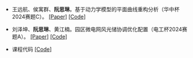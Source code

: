 - 王远航、侯寓群、<strong>阮思琳</strong>。基于动力学模型的平面曲线重构分析（华中杯2024赛题C）。  [[Paper]](https://doi.org/10.1109/TGRS.2024.3371503) [[Code]](https://github.com/senli1073/SeisT)

- 刘泽坤、<strong>阮思琳</strong>、黄江楠。园区微电网风光储协调优化配置（电工杯2024赛题A）。  [[Paper]](https://doi.org/10.1109/TGRS.2024.3371503) [[Code]](https://github.com/senli1073/SeisT)

- 课程代码 [[Code]](https://github.com/senli1073/SeisT)

